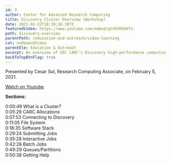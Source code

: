 ```yaml
---
id: 3
author: Center for Advanced Research Computing
title: Discovery Cluster Overview (Workshop)
date: 2021-02-22T18:19:38.387Z
featuredVideo: https://www.youtube.com/embed/gtX6VM2UkTo
path: discovery-overview
parentPath: /education-and-outreach/video-learning
cat: onDemandVideo
parentEle: Education & Outreach
excerpt: An overview of USC CARC's Discovery high-performance computing cluster. Recording of Introduction to CARC Systems workshop (February 5, 2021).
backToTopBtnFlag: true
---
```


Presented by Cesar Sul, Research Computing Associate, on February 5, 2021.

[Watch on Youtube](https://www.youtube.com/watch?v=gtX6VM2UkTo)

**Sections:**

0:00:49​ What is a Cluster?  
0:05:29​ CARC Allocations  
0:07:53​ Connecting to Discovery  
0:11:05​ File System  
0:18:35​ Software Stack   
0:29:24​ Submitting Jobs  
0:35:28​ Interactive Jobs  
0:42:28​ Batch Jobs  
0:49:29​ Queues/Partitions  
0:50:38​ Getting Help  
